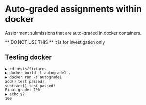 # Auto-graded assignments within docker
Assignment submissions that are auto-graded in docker containers.

** DO NOT USE THIS ** It is for investigation only

## Testing docker
```
▶ cd tests/fixtures
▶ docker build -t autograde1 .
▶ docker run -t autograde1    
add() test passed!
subtract() test passed!
Final grade: 100
▶ echo $?
100
```
